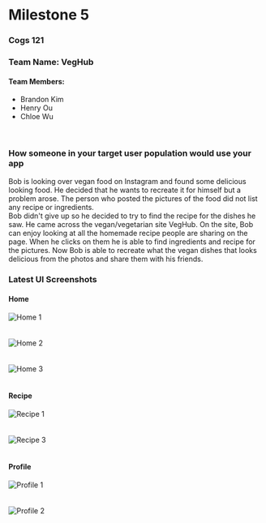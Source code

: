 # Milestone 5

### Cogs 121
### Team Name: VegHub
#### Team Members:
* Brandon Kim 
* Henry Ou 
* Chloe Wu
</br>

### How someone in your target user population would use your app
Bob is looking over vegan food on Instagram and found some delicious looking food. He decided that he wants to recreate it for himself but a problem arose. The person who posted the pictures of the food did not list any recipe or ingredients.</br> Bob didn't give up so he decided to try to find the recipe for the dishes he saw. He came across the vegan/vegetarian site VegHub. On the site, Bob can enjoy looking at all the homemade recipe people are sharing on the page. When he clicks on them he is able to find ingredients and recipe for the pictures. Now Bob is able to recreate what the vegan dishes that looks delicious from the photos  and share them with his friends.
</br>

### Latest UI Screenshots
#### Home
![Home 1](https://github.com/henrywuo/VegHub/blob/master/milestone5/home1.PNG)</br></br></br>
![Home 2](https://github.com/henrywuo/VegHub/blob/master/milestone5/home2.png)</br></br></br>
![Home 3](https://github.com/henrywuo/VegHub/blob/master/milestone5/home3.PNG)</br></br>

#### Recipe
![Recipe 1](https://github.com/henrywuo/VegHub/blob/master/milestone5/recipe1.PNG)</br></br></br>
![Recipe 3](https://github.com/henrywuo/VegHub/blob/master/milestone5/recipe2.PNG)</br></br>


#### Profile
![Profile 1](https://github.com/henrywuo/VegHub/blob/master/milestone5/profile1.PNG)</br></br></br>
![Profile 2](https://github.com/henrywuo/VegHub/blob/master/milestone5/profile2.PNG)</br></br>
